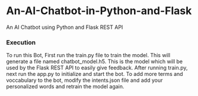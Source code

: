# An-AI-Chatbot-in-Python-and-Flask
An AI Chatbot using Python and Flask REST API 
<h3>Execution</h3>
To run this Bot, First run the train.py file to train the model. This will generate a file named chatbot_model.h5. 
This is the model which will be used by the Flask REST API to easily give feedback.
After running train.py, next run the app.py to initialize and start the bot.
To add more terms and voccabulary to the bot, modify the intents.json file and add your personalized words and retrain the model again.
